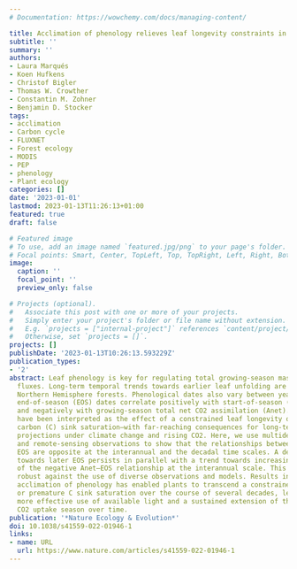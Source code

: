 ```yaml
---
# Documentation: https://wowchemy.com/docs/managing-content/

title: Acclimation of phenology relieves leaf longevity constraints in deciduous forests
subtitle: ''
summary: ''
authors:
- Laura Marqués
- Koen Hufkens
- Christof Bigler
- Thomas W. Crowther
- Constantin M. Zohner
- Benjamin D. Stocker
tags:
- acclimation
- Carbon cycle
- FLUXNET
- Forest ecology
- MODIS
- PEP
- phenology
- Plant ecology
categories: []
date: '2023-01-01'
lastmod: 2023-01-13T11:26:13+01:00
featured: true
draft: false

# Featured image
# To use, add an image named `featured.jpg/png` to your page's folder.
# Focal points: Smart, Center, TopLeft, Top, TopRight, Left, Right, BottomLeft, Bottom, BottomRight.
image:
  caption: ''
  focal_point: ''
  preview_only: false

# Projects (optional).
#   Associate this post with one or more of your projects.
#   Simply enter your project's folder or file name without extension.
#   E.g. `projects = ["internal-project"]` references `content/project/deep-learning/index.md`.
#   Otherwise, set `projects = []`.
projects: []
publishDate: '2023-01-13T10:26:13.593229Z'
publication_types:
- '2'
abstract: Leaf phenology is key for regulating total growing-season mass and energy
  fluxes. Long-term temporal trends towards earlier leaf unfolding are observed across
  Northern Hemisphere forests. Phenological dates also vary between years, whereby
  end-of-season (EOS) dates correlate positively with start-of-season (SOS) dates
  and negatively with growing-season total net CO2 assimilation (Anet). These associations
  have been interpreted as the effect of a constrained leaf longevity or of premature
  carbon (C) sink saturation—with far-reaching consequences for long-term phenology
  projections under climate change and rising CO2. Here, we use multidecadal ground
  and remote-sensing observations to show that the relationships between Anet and
  EOS are opposite at the interannual and the decadal time scales. A decadal trend
  towards later EOS persists in parallel with a trend towards increasing Anet—in spite
  of the negative Anet–EOS relationship at the interannual scale. This finding is
  robust against the use of diverse observations and models. Results indicate that
  acclimation of phenology has enabled plants to transcend a constrained leaf longevity
  or premature C sink saturation over the course of several decades, leading to a
  more effective use of available light and a sustained extension of the vegetation
  CO2 uptake season over time.
publication: '*Nature Ecology & Evolution*'
doi: 10.1038/s41559-022-01946-1
links:
- name: URL
  url: https://www.nature.com/articles/s41559-022-01946-1
---
```

